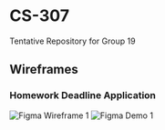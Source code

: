 # CS-307
Tentative Repository for Group 19

## Wireframes

### Homework Deadline Application

![Figma Wireframe 1](https://github.com/user-attachments/assets/6b83db69-4477-4462-a6c3-7385e4fcaf52)
![Figma Demo 1](https://github.com/user-attachments/assets/523ab40d-79a9-4d51-9979-9a5fef4a09bf)
